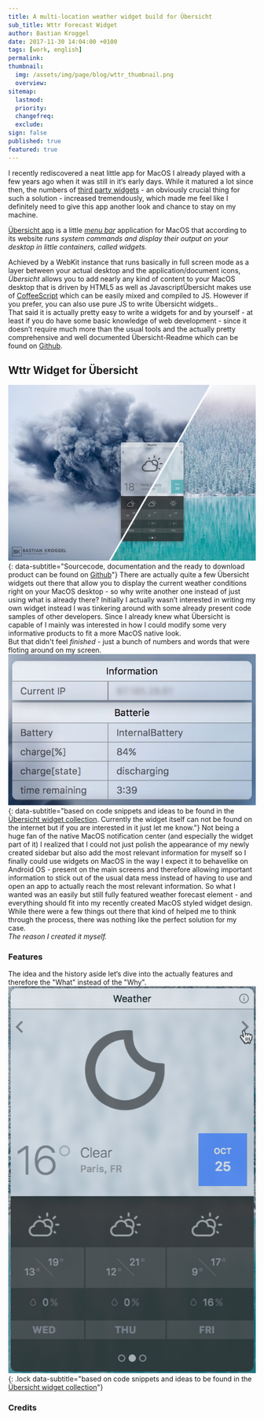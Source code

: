 ```yaml
---
title: A multi-location weather widget build for Übersicht
sub_title: Wttr Forecast Widget
author: Bastian Kroggel
date: 2017-11-30 14:04:00 +0100
tags: [work, english]
permalink:
thumbnail:
  img: /assets/img/page/blog/wttr_thumbnail.png
  overview:  
sitemap:
  lastmod:
  priority:
  changefreq:
  exclude:
sign: false
published: true
featured: true
---
```


I recently rediscovered a neat little app for MacOS I already played with a few years ago when it was still in it‘s early days. While it matured a lot since then, the numbers of [third party widgets](http://tracesof.net/uebersicht-widgets/) - an obviously crucial thing for such a solution - increased tremendously, which made me feel like I definitely need to give this app another look and chance to stay on my machine.

[Übersicht app](http://tracesof.net/uebersicht/) is a little *[menu bar](https://support.apple.com/kb/PH25077?locale=en_US)* application for MacOS that according to its website *runs system commands and display their output on your desktop in little containers, called widgets.*

Achieved by a WebKit instance that runs basically in full screen mode as a layer between your actual desktop and the application/document icons, *Übersicht* allows you to add nearly any kind of content to your MacOS desktop that is driven by HTML5 as well as <span class="sidenote"><span class="sidenote__toggle">Javascript</span><span class="sidenote__note">Übersicht makes use of [CoffeeScript](http://coffeescript.org/) which can be easily mixed and compiled to JS. However if you prefer, you can also use pure JS to write Übersicht widgets.</span></span>.  
That said it is actually pretty easy to write a widgets for and by yourself - at least if you do have some basic knowledge of web development - since it doesn’t require much more than the usual tools and the actually pretty comprehensive and well documented Übersicht-Readme which can be found on [Github](https://github.com/felixhageloh/uebersicht).

## Wttr Widget for Übersicht
![Wttr Widget for Übersicht](/assets/img/page/blog/wttr_thumbnail.png){: data-subtitle="Sourcecode, documentation and the ready to download product can be found on [Github](https://github.com/bkroggel/wttr)"}
There are actually quite a few Übersicht widgets out there that allow you to display the current weather conditions right on your MacOS desktop - so why write another one instead of just using what is already there?
Initially I actually wasn’t interested in writing my own widget instead I was tinkering around with some already present code samples of other developers. Since I already knew what Übersicht is capable of I mainly was interested in how I could modify some very informative products to fit a more MacOS native look.  
But that didn't feel *finished* - just a bunch of numbers and words that were floting around on my screen.
![Info widget with a native MacOS look](/assets/img/page/blog/info_widgets.jpg){: data-subtitle="based on code snippets and ideas to be found in the [Übersicht widget collection](http://tracesof.net/uebersicht-widgets/). Currently the widget itself can not be found on the internet but if you are interested in it just let me know."}
Not being a huge fan of the native MacOS notification center (and especially the widget part of it) I realized that I could not just polish the appearance of my newly created sidebar but also add the most relevant information for myself so I finally  could use widgets on MacOS in the way I <span class="sidenote"><span class="sidenote__toggle">expect it to behave</span><span class="sidenote__note">like on Android OS - present on the main screens and therefore allowing important information to stick out of the usual data mess</span></span> instead of having to use and open an app to actually reach the most relevant information.
So what I wanted was an easily but still fully featured weather forecast element - and everything should fit into my recently created MacOS styled widget design. While there were a few things out there that kind of helped me to think through the process, there was nothing like the perfect solution for my case.  
*The reason I created it myself.*

### Features
The idea and the history aside let‘s dive into the actually features and therefore the "What" instead of the "Why".
![Info widget with a native MacOS look](/assets/img/page/blog/wttr.gif){: .lock data-subtitle="based on code snippets and ideas to be found in the [Übersicht widget collection](http://tracesof.net/uebersicht-widgets/)"}


### Credits

